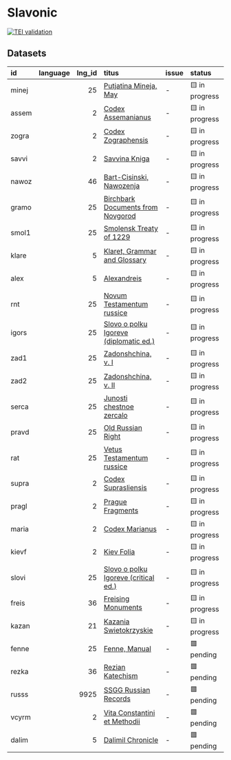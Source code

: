 # Slavonic
[![TEI validation](https://github.com/TITUS-2-0/slavonic/actions/workflows/validate.yaml/badge.svg?branch=main)](https://github.com/TITUS-2-0/slavonic/actions/workflows/validate.yaml)
## Datasets
| id    | language   |   lng_id | titus                                                                                                          | issue   | status         |
|:------|:-----------|---------:|:---------------------------------------------------------------------------------------------------------------|:--------|:---------------|
| minej |            |       25 | [Putjatina Mineja, May](http://titus.uni-frankfurt.de/texte/etcs/slav/aruss/minej135/minej.htm)                | -       | 🟨 in progress |
| assem |            |        2 | [Codex Assemanianus](http://titus.uni-frankfurt.de/texte/etcs/slav/aksl/asseman/assem.htm)                     | -       | 🟨 in progress |
| zogra |            |        2 | [Codex Zographensis](http://titus.uni-frankfurt.de/texte/etcs/slav/aksl/zograph/zogra.htm)                     | -       | 🟨 in progress |
| savvi |            |        2 | [Savvina Kniga](http://titus.uni-frankfurt.de/texte/etcs/slav/aksl/savvina/savvi.htm)                          | -       | 🟨 in progress |
| nawoz |            |       46 | [Bart-Cisinski, Nawozenja](http://titus.uni-frankfurt.de/texte/etcs/slav/osorb/nawozena/nawoz.htm)             | -       | 🟨 in progress |
| gramo |            |       25 | [Birchbark Documents from Novgorod](http://titus.uni-frankfurt.de/texte/etcs/slav/aruss/gramoty/gramo.htm)     | -       | 🟨 in progress |
| smol1 |            |       25 | [Smolensk Treaty of 1229](http://titus.uni-frankfurt.de/texte/etcs/slav/aruss/smol1229/smol1.htm)              | -       | 🟨 in progress |
| klare |            |        5 | [Klaret, Grammar and Glossary](http://titus.uni-frankfurt.de/texte/etcs/slav/acech/klaret/klare.htm)           | -       | 🟨 in progress |
| alex  |            |        5 | [Alexandreis](http://titus.uni-frankfurt.de/texte/etcs/slav/acech/alex/alex.htm)                               | -       | 🟨 in progress |
| rnt   |            |       25 | [Novum Testamentum russice](http://titus.uni-frankfurt.de/texte/etcs/slav/aruss/rnt/rnt.htm)                   | -       | 🟨 in progress |
| igors |            |       25 | [Slovo o polku Igoreve (diplomatic ed.)](http://titus.uni-frankfurt.de/texte/etcs/slav/aruss/igorsh/igors.htm) | -       | 🟨 in progress |
| zad1  |            |       25 | [Zadonshchina, v. I](http://titus.uni-frankfurt.de/texte/etcs/slav/aruss/zad1/zad1.htm)                        | -       | 🟨 in progress |
| zad2  |            |       25 | [Zadonshchina, v. II](http://titus.uni-frankfurt.de/texte/etcs/slav/aruss/zad2/zad2.htm)                       | -       | 🟨 in progress |
| serca |            |       25 | [Junosti chestnoe zercalo](http://titus.uni-frankfurt.de/texte/etcs/slav/aruss/sercalo/serca.htm)              | -       | 🟨 in progress |
| pravd |            |       25 | [Old Russian Right](http://titus.uni-frankfurt.de/texte/etcs/slav/aruss/pravda/pravd.htm)                      | -       | 🟨 in progress |
| rat   |            |       25 | [Vetus Testamentum russice](http://titus.uni-frankfurt.de/texte/etcs/slav/aruss/rat/rat.htm)                   | -       | 🟨 in progress |
| supra |            |        2 | [Codex Suprasliensis](http://titus.uni-frankfurt.de/texte/etcs/slav/aksl/suprasl/supra.htm)                    | -       | 🟨 in progress |
| pragl |            |        2 | [Prague Fragments](http://titus.uni-frankfurt.de/texte/etcs/slav/aksl/praglist/pragl.htm)                      | -       | 🟨 in progress |
| maria |            |        2 | [Codex Marianus](http://titus.uni-frankfurt.de/texte/etcs/slav/aksl/marianus/maria.htm)                        | -       | 🟨 in progress |
| kievf |            |        2 | [Kiev Folia](http://titus.uni-frankfurt.de/texte/etcs/slav/aksl/kievfol/kievf.htm)                             | -       | 🟨 in progress |
| slovi |            |       25 | [Slovo o polku Igoreve (critical ed.)](http://titus.uni-frankfurt.de/texte/etcs/slav/aruss/slovigor/slovi.htm) | -       | 🟨 in progress |
| freis |            |       36 | [Freising Monuments](http://titus.uni-frankfurt.de/texte/etcs/slav/asloven/freisdk/freis.htm)                  | -       | 🟨 in progress |
| kazan |            |       21 | [Kazania Swietokrzyskie](http://titus.uni-frankfurt.de/texte/etcs/slav/apoln/kazania/kazan.htm)                | -       | 🟨 in progress |
| fenne |            |       25 | [Fenne, Manual](http://titus.uni-frankfurt.de/texte/etcs/slav/aruss/fenne/fenne.htm)                           | -       | 🟥 pending     |
| rezka |            |       36 | [Rezian Katechism](http://titus.uni-frankfurt.de/texte/etcs/slav/asloven/rezkat/rezka.htm)                     | -       | 🟥 pending     |
| russs |            |     9925 | [SSGG Russian Records](http://titus.uni-frankfurt.de/texte/etce/slav/russ/russssgg/russs.htm)                  | -       | 🟥 pending     |
| vcyrm |            |        2 | [Vita Constantini et Methodii](http://titus.uni-frankfurt.de/texte/etcc/slav/aksl/vcyrmeth/vcyrm.htm)          | -       | 🟥 pending     |
| dalim |            |        5 | [Dalimil Chronicle](http://titus.uni-frankfurt.de/texte/etcc/slav/acech/dalimil/dalim.htm)                     | -       | 🟥 pending     |